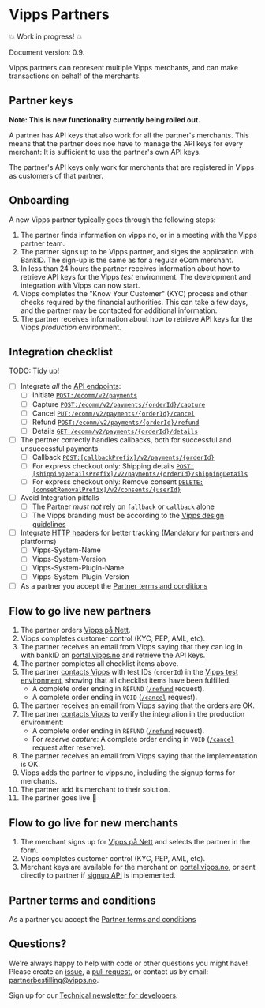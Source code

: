 # Vipps Partners

💥 Work in progress! 💥

Document version: 0.9.

Vipps partners can represent multiple Vipps merchants, and can make transactions
on behalf of the merchants.

## Partner keys

**Note: This is new functionality currently being rolled out.**

A partner has API keys that also work for all the partner's merchants.
This means that the partner does noe have to manage the API keys for
every merchant: It is sufficient to use the partner's own API keys.

The partner's API keys only work for merchants that are registered
in Vipps as customers of that partner.

## Onboarding

A new Vipps partner typically goes through the following steps:

1. The partner finds information on vipps.no, or in a meeting with the Vipps
   partner team.
2. The partner signs up to be Vipps partner, and siges the application
   with BankID. The sign-up is the same as for a regular eCom merchant.
3. In less than 24 hours the partner receives information about how to
   retrieve API keys for the Vipps _test_ environment.
   The development and integration with Vipps can now start.
4. Vipps completes the "Know Your Customer" (KYC) process and other checks
   required by the financial authorities. This can take  a few days, and the
   partner may be contacted for additional information.
5. The partner receives information about how to retrieve API keys for the
   Vipps _production_ environment.

## Integration checklist

TODO: Tidy up!

- [ ] Integrate _all_ the [API endpoints](https://github.com/vippsas/vipps-ecom-api/blob/master/vipps-ecom-api.md#api-endpoints):
    - [ ] Initiate [`POST:/ecomm/v2/payments`](https://vippsas.github.io/vipps-ecom-api/#/Vipps%20eCom%20API/initiatePaymentV3UsingPOST)
    - [ ] Capture [`POST:/ecomm/v2/payments/{orderId}/capture`](https://vippsas.github.io/vipps-ecom-api/#/Vipps%20eCom%20API/capturePaymentUsingPOST)
    - [ ] Cancel [`PUT:/ecomm/v2/payments/{orderId}/cancel`](https://vippsas.github.io/vipps-ecom-api/#/Vipps%20eCom%20API/cancelPaymentRequestUsingPUT)
    - [ ] Refund [`POST:/ecomm/v2/payments/{orderId}/refund`](https://vippsas.github.io/vipps-ecom-api/#/Vipps%20eCom%20API/refundPaymentUsingPOST)
    - [ ] Details [`GET:/ecomm/v2/payments/{orderId}/details`](https://vippsas.github.io/vipps-ecom-api/#/Vipps%20eCom%20API/getPaymentDetailsUsingGET)
- [ ] The pertner correctly handles callbacks, both for successful and unsuccessful payments
    - [ ] Callback [`POST:[callbackPrefix]/v2/payments/{orderId}`](https://vippsas.github.io/vipps-ecom-api/#/Endpoints_required_by_Vipps_from_the_merchant/transactionUpdateCallbackForRegularPaymentUsingPOST)
    - [ ] For express checkout only: Shipping details [`POST:[shippingDetailsPrefix]/v2/payments/{orderId}/shippingDetails`](https://vippsas.github.io/vipps-ecom-api/#/Endpoints_required_by_Vipps_from_the_merchant/fetchShippingCostUsingPOST)
    - [ ] For express checkout only: Remove consent [`DELETE:[consetRemovalPrefix]/v2/consents/{userId}`](https://vippsas.github.io/vipps-ecom-api/#/Endpoints_required_by_Vipps_from_the_merchant/removeUserConsentUsingDELETE)
- [ ] Avoid Integration pitfalls
    - [ ] The Partner _must not_ rely on `fallback` or `callback` alone
    - [ ] The Vipps branding must be according to the [Vipps design guidelines](https://github.com/vippsas/vipps-design-guidelines)
- [ ] Integrate [HTTP headers](https://github.com/vippsas/vipps-ecom-api/blob/master/vipps-ecom-api.md#optional-vipps-http-headers) for better tracking (Mandatory for partners and plattforms)
    - [ ] Vipps-System-Name
    - [ ] Vipps-System-Version
    - [ ] Vipps-System-Plugin-Name
    - [ ] Vipps-System-Plugin-Version    
- [ ] As a partner you accept the [Partner terms and conditions](https://github.com/vippsas/vipps-developers/blob/master/partners/partnerterms.md)

## Flow to go live new partners

1. The partner orders [Vipps på Nett](https://www.vipps.no/produkter-og-tjenester/bedrift/ta-betalt-paa-nett/ta-betalt-paa-nett/).
2. Vipps completes customer control (KYC, PEP, AML, etc).
3. The partner receives an email from Vipps saying that they can log in with bankID on [portal.vipps.no](https://portal.vipps.no) and retrieve the API keys.
4. The partner completes all checklist items above.
5. The partner [contacts Vipps](https://github.com/vippsas/vipps-developers/blob/master/contact.md) with test IDs (`orderId`) in the [Vipps test environment](https://github.com/vippsas/vipps-developers#the-vipps-test-environment-mt), showing that all checklist items have been fulfilled.
    - A complete order ending in `REFUND` ([`/refund`](https://vippsas.github.io/vipps-ecom-api/#/Vipps%20eCom%20API/refundPaymentUsingPOST) request).
    - A complete order ending in `VOID` ([`/cancel`](https://vippsas.github.io/vipps-ecom-api/#/Vipps%20eCom%20API/cancelPaymentRequestUsingPUT) request).
6. The partner receives an email from Vipps saying that the orders are OK.
7. The partner [contacts Vipps](https://github.com/vippsas/vipps-developers/blob/master/contact.md) to verify the integration in the production environment:
    - A complete order ending in `REFUND` ([`/refund`](https://vippsas.github.io/vipps-ecom-api/#/Vipps%20eCom%20API/refundPaymentUsingPOST) request).
    - For *reserve capture*: A complete order ending in `VOID` ([`/cancel`](https://vippsas.github.io/vipps-ecom-api/#/Vipps%20eCom%20API/cancelPaymentRequestUsingPUT) request after reserve).
8. The partner receives an email from Vipps saying that the implementation is OK.
9. Vipps adds the partner to vipps.no, including the signup forms for merchants.
10. The partner add its merchant to their solution.
11. The partner goes live 🎉

## Flow to go live for new merchants

1. The merchant signs up for [Vipps på Nett](https://www.vipps.no/produkter-og-tjenester/bedrift/ta-betalt-paa-nett/ta-betalt-paa-nett/) and selects the partner in the form.
2. Vipps completes customer control (KYC, PEP, AML, etc).
3. Merchant keys are available for the merchant on [portal.vipps.no](https://portal.vipps.no), or sent directly to partner if [signup API](https://github.com/vippsas/vipps-signup-api) is implemented.

## Partner terms and conditions

As a partner you accept the [Partner terms and conditions](https://github.com/vippsas/vipps-developers/blob/master/partners/partnerterms.md)

## Questions?

We're always happy to help with code or other questions you might have!
Please create an [issue](https://github.com/vippsas/vipps-developers/issues),
a [pull request](https://github.com/vippsas/vipps-developers/pulls),
or contact us by email: partnerbestilling@vipps.no.

Sign up for our [Technical newsletter for developers](https://github.com/vippsas/vipps-developers/tree/master/newsletters).
